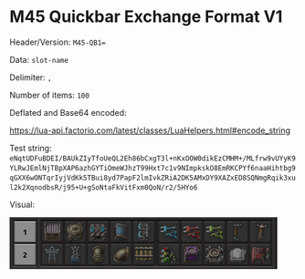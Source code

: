 # M45 Quickbar Exchange Format V1

Header/Version: `M45-QB1=`

Data: `slot-name`

Delimiter: `,`

Number of items: `100`


Deflated and Base64 encoded:

https://lua-api.factorio.com/latest/classes/LuaHelpers.html#encode_string


Test string: `eNqtUDFuBDEI/BAUkZIyTfoUeQL2Eh86bCxgT3l+nKxOOW0dikEzCMHM+/MLfrw9vUYyK9YLRwJEmlNjTBpXAP6azhGYTiOmeWJhzT99Hxt7c1v9NImpkskO8EmRKCPYf6naaHihtbg9qGXX6wONTqrIyjVdKk5TBui8yd7PapF2lmIvkZRiA2DK5AMxDY9XAZxED8SQNmgRqik3xul2k2XqnodbsR/j95+U+gSoNtaFkVitFxm0QoN/r2/5HYo6`

Visual:

![Test Quickbar](https://raw.githubusercontent.com/M45-Science/M45-Quickbar-Exchange/refs/heads/main/example-bar.png)
